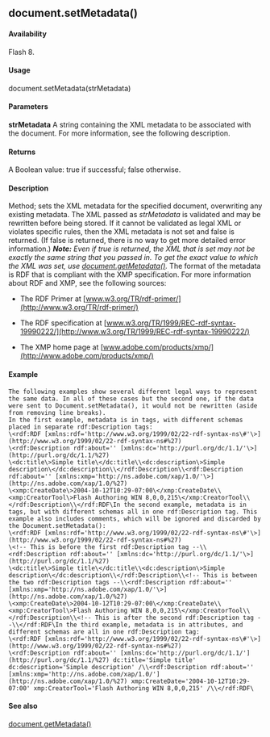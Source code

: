 ## document.setMetadata()

#### Availability

Flash 8.

#### Usage

document.setMetadata(strMetadata)

#### Parameters

**strMetadata** A string containing the XML metadata to be associated with the document. For more information, see the following description.

#### Returns

A Boolean value: true if successful; false otherwise.

#### Description

Method; sets the XML metadata for the specified document, overwriting any existing metadata. The XML passed as *strMetadata* is validated and may be rewritten before being stored. If it cannot be validated as legal XML or violates specific rules, then the XML metadata is not set and false is returned. (If false is returned, there is no way to get more detailed error information.)
***Note:** Even if true is returned, the XML that is set may not be exactly the same string that you passed in. To get the exact value to which the XML was set, use [document.getMetadata()](#_bookmark209).*
The format of the metadata is RDF that is compliant with the XMP specification. For more information about RDF and XMP, see the following sources:

-   The RDF Primer at [www.w3.org/TR/rdf-primer/](http://www.w3.org/TR/rdf-primer/)

-   The RDF specification at [www.w3.org/TR/1999/REC-rdf-syntax-19990222/](http://www.w3.org/TR/1999/REC-rdf-syntax-19990222/)

-   The XMP home page at [www.adobe.com/products/xmp/](http://www.adobe.com/products/xmp/)

#### Example

```
The following examples show several different legal ways to represent the same data. In all of these cases but the second one, if the data were sent to Document.setMetadata(), it would not be rewritten (aside from removing line breaks).
In the first example, metadata is in tags, with different schemas placed in separate rdf:Description tags:
\<rdf:RDF [xmlns:rdf='http://www.w3.org/1999/02/22-rdf-syntax-ns\#'\>](http://www.w3.org/1999/02/22-rdf-syntax-ns#%27)
\<rdf:Description rdf:about='' [xmlns:dc='http://purl.org/dc/1.1/'\>](http://purl.org/dc/1.1/%27)
\<dc:title\>Simple title\</dc:title\\<dc:description\>Simple description\</dc:description\\</rdf:Description\\<rdf:Description rdf:about='' [xmlns:xmp='http://ns.adobe.com/xap/1.0/'\>](http://ns.adobe.com/xap/1.0/%27)
\<xmp:CreateDate\>2004-10-12T10:29-07:00\</xmp:CreateDate\\<xmp:CreatorTool\>Flash Authoring WIN 8,0,0,215\</xmp:CreatorTool\\</rdf:Description\\</rdf:RDF\In the second example, metadata is in tags, but with different schemas all in one rdf:Description tag. This example also includes comments, which will be ignored and discarded by the Document.setMetadata():
\<rdf:RDF [xmlns:rdf='http://www.w3.org/1999/02/22-rdf-syntax-ns\#'\>](http://www.w3.org/1999/02/22-rdf-syntax-ns#%27)
\<!-- This is before the first rdf:Description tag --\\<rdf:Description rdf:about='' [xmlns:dc='http://purl.org/dc/1.1/'\>](http://purl.org/dc/1.1/%27)
\<dc:title\>Simple title\</dc:title\\<dc:description\>Simple description\</dc:description\\</rdf:Description\\<!-- This is between the two rdf:Description tags --\\<rdf:Description rdf:about='' [xmlns:xmp='http://ns.adobe.com/xap/1.0/'\>](http://ns.adobe.com/xap/1.0/%27)
\<xmp:CreateDate\>2004-10-12T10:29-07:00\</xmp:CreateDate\\<xmp:CreatorTool\>Flash Authoring WIN 8,0,0,215\</xmp:CreatorTool\\</rdf:Description\\<!-- This is after the second rdf:Description tag --\\</rdf:RDF\In the third example, metadata is in attributes, and different schemas are all in one rdf:Description tag:
\<rdf:RDF [xmlns:rdf='http://www.w3.org/1999/02/22-rdf-syntax-ns\#'\>](http://www.w3.org/1999/02/22-rdf-syntax-ns#%27)
\<rdf:Description rdf:about='' [xmlns:dc='http://purl.org/dc/1.1/'](http://purl.org/dc/1.1/%27) dc:title='Simple title' dc:description='Simple description' /\\<rdf:Description rdf:about='' [xmlns:xmp='http://ns.adobe.com/xap/1.0/'](http://ns.adobe.com/xap/1.0/%27) xmp:CreateDate='2004-10-12T10:29-07:00' xmp:CreatorTool='Flash Authoring WIN 8,0,0,215' /\\</rdf:RDF\
```
#### See also

[document.getMetadata()](#_bookmark209)
